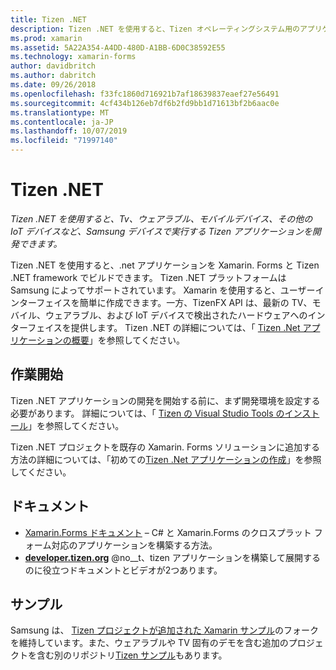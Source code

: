 ```yaml
---
title: Tizen .NET
description: Tizen .NET を使用すると、Tizen オペレーティングシステム用のアプリケーションを開発できます。これは、テレビ、ウェアラブル、モバイルデバイス、その他の IoT デバイスを含む Samsung デバイスで実行されます。
ms.prod: xamarin
ms.assetid: 5A22A354-A4DD-480D-A1BB-6D0C38592E55
ms.technology: xamarin-forms
author: davidbritch
ms.author: dabritch
ms.date: 09/26/2018
ms.openlocfilehash: f33fc1860d716921b7af18639837eaef27e56491
ms.sourcegitcommit: 4cf434b126eb7df6b2fd9bb1d71613bf2b6aac0e
ms.translationtype: MT
ms.contentlocale: ja-JP
ms.lasthandoff: 10/07/2019
ms.locfileid: "71997140"
---
```

# <a name="tizen-net"></a>Tizen .NET

_Tizen .NET を使用すると、Tv、ウェアラブル、モバイルデバイス、その他の IoT デバイスなど、Samsung デバイスで実行する Tizen アプリケーションを開発できます。_

Tizen .NET を使用すると、.net アプリケーションを Xamarin. Forms と Tizen .NET framework でビルドできます。 Tizen .NET プラットフォームは Samsung によってサポートされています。 Xamarin を使用すると、ユーザーインターフェイスを簡単に作成できます。一方、TizenFX API は、最新の TV、モバイル、ウェアラブル、および IoT デバイスで検出されたハードウェアへのインターフェイスを提供します。 Tizen .NET の詳細については、「 [Tizen .Net アプリケーションの概要](https://developer.tizen.org/development/training/.net-application)」を参照してください。

## <a name="get-started"></a>作業開始

Tizen .NET アプリケーションの開発を開始する前に、まず開発環境を設定する必要があります。 詳細については、「 [Tizen の Visual Studio Tools のインストール](https://developer.tizen.org/development/visual-studio-tools-tizen/installing-visual-studio-tools-tizen)」を参照してください。

Tizen .NET プロジェクトを既存の Xamarin. Forms ソリューションに追加する方法の詳細については、「初めての[Tizen .Net アプリケーションの作成](https://developer.tizen.org/development/training/.net-application/creating-your-first-tizen-.net-application)」を参照してください。

## <a name="documentation"></a>ドキュメント

- [Xamarin.Forms ドキュメント](~/xamarin-forms/index.yml) &ndash; C# と Xamarin.Forms のクロスプラット フォーム対応のアプリケーションを構築する方法。
- [**developer.tizen.org**](https://developer.tizen.org/development) @no__t、tizen アプリケーションを構築して展開するのに役立つドキュメントとビデオが2つあります。

## <a name="samples"></a>サンプル

Samsung は、 [Tizen プロジェクトが追加された Xamarin サンプル](https://github.com/Samsung/xamarin-forms-samples)のフォークを維持しています。また、ウェアラブルや TV 固有のデモを含む追加のプロジェクトを含む別のリポジトリ[Tizen サンプル](https://github.com/Samsung/Tizen-CSharp-Samples)もあります。
